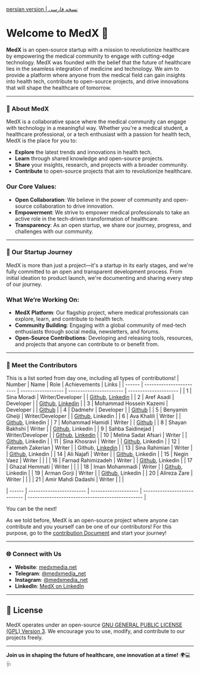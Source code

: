 [persian version | نسخه فارسی]()

# Welcome to MedX 🌟

**MedX** is an open-source startup with a mission to revolutionize healthcare by empowering the medical community to engage with cutting-edge technology. MedX was founded with the belief that the future of healthcare lies in the seamless integration of medicine and technology. We aim to provide a platform where anyone from the medical field can gain insights into health tech, contribute to open-source projects, and drive innovations that will shape the healthcare of tomorrow.

---

### 🚀 About MedX

MedX is a collaborative space where the medical community can engage with technology in a meaningful way. Whether you're a medical student, a healthcare professional, or a tech enthusiast with a passion for health tech, MedX is the place for you to:

- **Explore** the latest trends and innovations in health tech.
- **Learn** through shared knowledge and open-source projects.
- **Share** your insights, research, and projects with a broader community.
- **Contribute** to open-source projects that aim to revolutionize healthcare.

### Our Core Values:

- **Open Collaboration**: We believe in the power of community and open-source collaboration to drive innovation.
- **Empowerment**: We strive to empower medical professionals to take an active role in the tech-driven transformation of healthcare.
- **Transparency**: As an open startup, we share our journey, progress, and challenges with our community.

---

### 🌱 Our Startup Journey

MedX is more than just a project—it's a startup in its early stages, and we're fully committed to an open and transparent development process. From initial ideation to product launch, we're documenting and sharing every step of our journey.

### What We’re Working On:

- **MedX Platform**: Our flagship project, where medical professionals can explore, learn, and contribute to health tech.
- **Community Building**: Engaging with a global community of med-tech enthusiasts through social media, newsletters, and forums.
- **Open-Source Contributions**: Developing and releasing tools, resources, and projects that anyone can contribute to or benefit from.

---

### 👥 Meet the Contributors

This is a list sorted from day one, including all types of contributions!
| Number | Name                     | Role               | Achievements            | Links                 |
| ------ | ------------------------ | ------------------ | ----------------------- | --------------------- |
| 1      | Sina Moradi              | Writer/Developer     |   | [Github](https://github.com/sinusealpha), [Linkedin](https://www.linkedin.com/in/sinusealpha/) |
| 2      | Aref Asadi               | Developer            |   | [Github](https://github.com/aref-asadi), [Linkedin]() |
| 3      | Mohammad Hossein Kazemi  | Developer            |   | [Github](https://github.com/hossein-kazzemi) |
| 4      | Dadmehr                  | Developer            |   | [Github](https://github.com/BDadmehr0) |
| 5      | Benyamin Gheiji          | Writer/Developer     |   | [Github](https://github.com/BenyGH2003), Linkedin |
| 6      | Ava Khalili              | Writer               |   | [Github](https://github.com/AvaKhA), Linkedin |
| 7      | Mohammad Hamidi          | Writer               |   | [Github](https://github.com/hamidics50) |
| 8      | Shayan Bakhshi           | Writer               |   | [Github](https://github.com/ShayanpharmaKUMS), Linkedin |
| 9      | Sahba Saidinejad         | Writer/Developer     |   | [Github](https://github.com/saidinejad), [Linkedin](https://www.linkedin.com/in/sahba-saeidinejad) |
| 10     | Melina Sadat Afsari      | Writer               |   | [Github](https://github.com/Melina-Sadat-Afsari), Linkedin |
| 11     | Sina Khosravi            | Writer               |   | [Github](https://github.com/khosravisina), Linkedin |
| 12     | Fatemeh Zakerian         | Writer               |   | Github, [Linkedin](https://www.linkedin.com/in/ftme-zakerian/) |
| 13     | Sina Rahimian            | Writer               |   | [Github](https://github.com/srssina), Linkedin |
| 14     | Ali Najafi               | Writer               |   | [Github](https://github.com/S-AliNajafi), Linkedin         |
| 15     | Negin Vaez               | Writer               |   |   |
| 16     | Farnad Rahimizadeh       | Writer               |   | [Github](https://github.com/FarnadRahimizadeh), Linkedin   |
| 17     | Ghazal Hemmati           | Writer               |   |   |
| 18     | Iman Mohammadi           | Writer               |   | [Github](https://github.com/Imanm02), Linkedin |
| 19     | Arman Gorji              | Writer               |   | [Github](https://github.com/gorjiarman), Linkedin |
| 20     | Alireza Zare             | Writer               |   |   |
| 21     | Amir Mahdi Dadashi       | Writer               |   |   |

| ------ | ------------------------ | -------------------- | ---------------------------- | ------------------------------------------------ |

You can be the next!

As we told before, MedX is an open-source project where anyone can contribute and you yourself can be one of our contributors! For this purpose, go to the [contribution Document](https://github.com/MedX-Media/MedX/blob/main/CONTRIBUTING.md) and start your journey!

---

### 🌐 Connect with Us

- **Website**: [medxmedia.net](http://www.medxmedia.net)
- **Telegram**: [@medxmedia_net](https://t.me/medxmedia_net)
- **Instagram**: [@medxmedia_net](https://www.instagram.com/medxmedia_net)
- **LinkedIn**: [MedX on LinkedIn](https://www.linkedin.com/company/medxstartup)

---

## 📜 License

MedX operates under an open-source [GNU GENERAL PUBLIC LICENSE (GPL) Version 3](https://github.com/MedX-Media/MedX?tab=GPL-3.0-1-ov-file#GPL-3.0-1-ov-file). We encourage you to use, modify, and contribute to our projects freely.

---

**Join us in shaping the future of healthcare, one innovation at a time!** 🌍💻🩺
